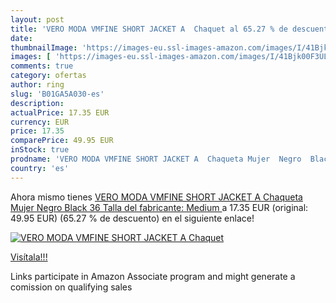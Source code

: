 ```yaml
---
layout: post
title: 'VERO MODA VMFINE SHORT JACKET A  Chaquet al 65.27 % de descuento'
date: 
thumbnailImage: 'https://images-eu.ssl-images-amazon.com/images/I/41Bjk00F3UL._SL200_.jpg'
images: [ 'https://images-eu.ssl-images-amazon.com/images/I/41Bjk00F3UL._SL200_.jpg' ]
comments: true
category: ofertas
author: ring
slug: 'B01GA5A030-es'
description:
actualPrice: 17.35 EUR
currency: EUR
price: 17.35
comparePrice: 49.95 EUR
inStock: true
prodname: 'VERO MODA VMFINE SHORT JACKET A  Chaqueta Mujer  Negro  Black   36  Talla del fabricante: Medium '
country: 'es'
---
```


Ahora mismo tienes [VERO MODA VMFINE SHORT JACKET A  Chaqueta Mujer  Negro  Black   36  Talla del fabricante: Medium ](https://www.amazon.es/dp/B01GA5A030/?tag=tolees-21) a 17.35 EUR (original: 49.95 EUR) (65.27 %  de descuento) en el siguiente enlace!

[![VERO MODA VMFINE SHORT JACKET A  Chaquet](https://images-eu.ssl-images-amazon.com/images/I/41Bjk00F3UL._SL200_.jpg)](https://www.amazon.es/dp/B01GA5A030/?tag=tolees-21)

[Visítala!!!](https://www.amazon.es/dp/B01GA5A030/?tag=tolees-21)

Links participate in Amazon Associate program and might generate a comission on qualifying sales
